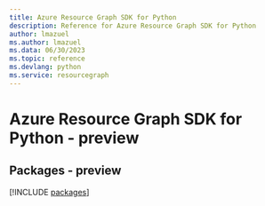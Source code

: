```yaml
---
title: Azure Resource Graph SDK for Python
description: Reference for Azure Resource Graph SDK for Python
author: lmazuel
ms.author: lmazuel
ms.data: 06/30/2023
ms.topic: reference
ms.devlang: python
ms.service: resourcegraph
---
```

# Azure Resource Graph SDK for Python - preview
## Packages - preview
[!INCLUDE [packages](resource-graph-index.md)]